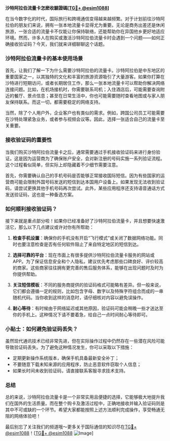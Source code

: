 **沙特阿拉伯流量卡怎麽收驗證碼[[TG💪+ @esim1088](https://t.me/s/esim1088)]**

在当今数字化的时代，国际旅行和跨境通信变得越来越频繁。对于计划前往沙特阿拉伯的朋友们来说，拥有一张本地流量卡显得尤为重要。无论是商务出差还是休闲旅游，一张合适的流量卡不仅能让你保持联络，还能帮助你在异国他乡更好地适应环境。然而，许多人在购买或激活沙特阿拉伯流量卡时会遇到一个问题——如何正确接收验证码？今天，我们就来详细聊聊这个话题。

### 沙特阿拉伯流量卡的基本使用场景

首先，让我们了解一下为什么需要沙特阿拉伯的流量卡。沙特阿拉伯是中东地区的重要国家之一，以其独特的文化和丰富的旅游资源吸引了大量游客。如果你打算在沙特进行短期访问，或者长期居住工作，那么一张本地流量卡可以帮助你解决网络连接问题。比如，在机场接机时，你需要联系司机；入住酒店后，可能需要查询附近的餐厅、景点信息；甚至在日常生活中，你也可能需要随时查看地图或与家人朋友保持联系。而这一切，都需要稳定的网络支持。

当然，除了个人用户外，企业客户也有类似的需求。例如，跨国公司员工可能需要在沙特处理紧急业务，或者参与视频会议等。因此，选择一张适合自己的流量卡至关重要。

### 接收验证码的重要性

当我们购买沙特阿拉伯流量卡之后，通常需要通过手机接收验证码来进行身份验证。这是因为运营商为了确保账户安全，会对新注册的号码实施一系列验证流程。这个过程看似简单，但实际上却隐藏着不少细节需要注意。

首先，你需要确认自己的手机号码是否能够正常接收国际短信。因为有些国家的运营商可能会限制外国号码发送的短信到达本国用户设备上。如果发现无法收到验证码，请尝试更换其他手机号码再次尝试。此外，某些应用程序还支持语音通话方式发送验证码，这也是一种备选方案。

### 如何顺利接收验证码？

接下来就是重点部分啦！如果你已经准备好了沙特阿拉伯流量卡，并且想要快速激活它，那么以下几点建议或许对你有所帮助：

1. **检查手机设置**：确保你的手机没有开启“飞行模式”或关闭了数据网络功能。同时也要注意检查是否有任何软件阻止了来自特定地区的短信到达。
   
2. **选择可靠的平台**：现在市面上有很多提供沙特阿拉伯流量卡服务的网站或APP。为了保证信息安全和个人隐私，建议优先考虑那些口碑良好、评价较高的商家。这些商家往往拥有更完善的售后服务体系，能够在出现问题时及时为你提供帮助。

3. **关注短信模板**：不同的服务商提供的验证码格式可能略有差异。但一般来说，它们都会遵循一定的规则，比如包含字母、数字以及特殊字符组合而成的一串随机代码。当你收到这样的消息时，请仔细核对内容以避免误操作。

4. **耐心等待**：有时候由于网络延迟或其他原因，验证码可能会稍晚一些才送达至你的手机上。这种情况下请不要着急，给自己一点时间耐心等待即可。

### 小贴士：如何避免验证码丢失？

虽然现代通讯技术已经非常先进，但在实际操作过程中仍然存在一些潜在风险可能导致验证码丢失。为了避免这种情况发生，你可以采取以下措施：

- 定期更新操作系统版本，确保手机具备最新安全补丁；
- 不要随意下载未知来源的应用程序，防止恶意软件窃取个人信息；
- 如果长时间未收到验证码，请直接联系客服寻求技术支持。

### 总结

总的来说，沙特阿拉伯流量卡是一个非常实用且便捷的选择，它能够极大地提升我们在国外的生活质量。而在整个购卡及激活过程中，正确地接收并输入验证码则是其中不可或缺的一个环节。希望大家都能按照上述方法顺利完成操作，享受畅通无阻的网络体验吧！

最后别忘了关注我们的频道哦～更多关于国际通信的知识尽在[TG💪+ @esim1088](https://t.me/s/esim1088)！[[TG💪+ @esim1088](https://t.me/s/esim1088) ![Image](https://i.postimg.cc/4NQfJmqS/Snipaste-2025-05-13-00-14-12.png)]